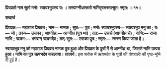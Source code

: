 **प्रियव्रतो नाम सुतो मनो: स्वायश्भुवस्य य: ।** **तस्याग्नीध्रस्ततो नाभिरृषभस्तत्सुत: स्मृत: ॥ १५॥** 

**शब्दार्थ** 

**प्रियव्रत:—** **महाराज प्रियव्रत** **; नाम—** **नामक** **; सुत:—** **पुत्र** **; मनो: स्वायश्भुवस्य—** **स्वायश्भुव मनु का** **; य:—** **जो** **; तस्य—** **उसका** **;** **आग्नीध्र:—** **आग्नीध्र (पुत्र था)** **; तत:—** **उससे (आग्नीध्र से)** **; नाभि:—** **राजा नाभि** **; ऋषभ:—** **भगवान् ऋषभदेव** **; तत्-सुत:—** **उसका पुत्र** **; स्मृत:—** **स्मरण किया जाता है।** **.** 

**स्वायश्भुव मनु को महाराज प्रियव्रत नामक पुत्र हुआ और प्रियव्रत के पुत्रों में से आग्नीध्र** **था, जिससे नाभि उत्पन्न हुआ। नाभि का पुत्र ऋषभदेव कहलाया।** **तात्पर्य :** इस श्लोक में ऋषभदेव के पुत्रों की वंशावली की पृष्ठ-भूमि दी हुई है। 